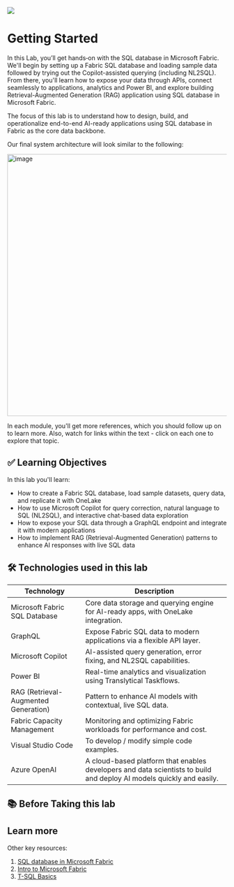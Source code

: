 ![](https://raw.githubusercontent.com/microsoft/sqlworkshops/master/graphics/microsoftlogo.png)

# Getting Started

In this Lab, you’ll get hands‑on with the SQL database in Microsoft Fabric. We'll begin by setting up a Fabric SQL database and loading sample data followed by trying out the Copilot-assisted querying (including NL2SQL). From there, you'll learn how to expose your data through APIs, connect seamlessly to applications, analytics and Power BI, and explore building Retrieval-Augmented Generation (RAG) application using SQL database in Microsoft Fabric.

 The focus of this lab is to understand how to design, build, and operationalize end-to-end AI-ready applications using SQL database in Fabric as the core data backbone.

Our final system architecture will look similar to the following:

<img src="../../graphics/Architecture.png" alt="image" width="600"/>

In each module, you'll get more references, which you should follow up on to learn more. Also, watch for links within the text - click on each one to explore that topic.

## ✅ Learning Objectives

In this lab you'll learn:

- How to create a Fabric SQL database, load sample datasets, query data, and replicate it with OneLake  
- How to use Microsoft Copilot for query correction, natural language to SQL (NL2SQL), and interactive chat-based data exploration  
- How to expose your SQL data through a GraphQL endpoint and integrate it with modern applications    
- How to implement RAG (Retrieval-Augmented Generation) patterns to enhance AI responses with live SQL data      

## 🛠 Technologies used in this lab

| Technology | Description |
|------------|-------------|
| Microsoft Fabric SQL Database | Core data storage and querying engine for AI-ready apps, with OneLake integration. |
| GraphQL | Expose Fabric SQL data to modern applications via a flexible API layer. |
| Microsoft Copilot | AI-assisted query generation, error fixing, and NL2SQL capabilities. |
| Power BI | Real-time analytics and visualization using Translytical Taskflows. |
| RAG (Retrieval-Augmented Generation) | Pattern to enhance AI models with contextual, live SQL data. |
| Fabric Capacity Management | Monitoring and optimizing Fabric workloads for performance and cost. |
| Visual Studio Code | To develop / modify simple code examples. |
| Azure OpenAI | A cloud-based platform that enables developers and data scientists to build and deploy AI models quickly and easily. |

## 📚 Before Taking this lab


## Learn more

Other key resources:
1. [SQL database in Microsoft Fabric](https://learn.microsoft.com/fabric/database/sql/overview)
2. [Intro to Microsoft Fabric](https://learn.microsoft.com/fabric)  
3. [T-SQL Basics](https://learn.microsoft.com/sql/t-sql)   
